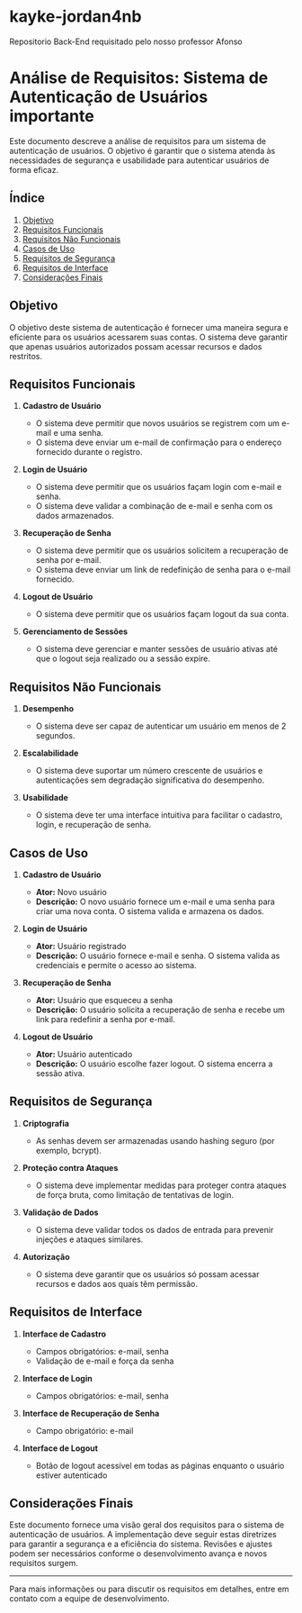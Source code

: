 # kayke-jordan4nb
Repositorio Back-End requisitado pelo nosso professor Afonso  


# Análise de Requisitos: Sistema de Autenticação de Usuários importante 

Este documento descreve a análise de requisitos para um sistema de autenticação de usuários. O objetivo é garantir que o sistema atenda às necessidades de segurança e usabilidade para autenticar usuários de forma eficaz.

## Índice

1. [Objetivo](#objetivo)
2. [Requisitos Funcionais](#requisitos-funcionais)
3. [Requisitos Não Funcionais](#requisitos-não-funcionais)
4. [Casos de Uso](#casos-de-uso)
5. [Requisitos de Segurança](#requisitos-de-segurança)
6. [Requisitos de Interface](#requisitos-de-interface)
7. [Considerações Finais](#considerações-finais)

## Objetivo

O objetivo deste sistema de autenticação é fornecer uma maneira segura e eficiente para os usuários acessarem suas contas. O sistema deve garantir que apenas usuários autorizados possam acessar recursos e dados restritos.

## Requisitos Funcionais

1. **Cadastro de Usuário**
   - O sistema deve permitir que novos usuários se registrem com um e-mail e uma senha.
   - O sistema deve enviar um e-mail de confirmação para o endereço fornecido durante o registro.

2. **Login de Usuário**
   - O sistema deve permitir que os usuários façam login com e-mail e senha.
   - O sistema deve validar a combinação de e-mail e senha com os dados armazenados.

3. **Recuperação de Senha**
   - O sistema deve permitir que os usuários solicitem a recuperação de senha por e-mail.
   - O sistema deve enviar um link de redefinição de senha para o e-mail fornecido.

4. **Logout de Usuário**
   - O sistema deve permitir que os usuários façam logout da sua conta.

5. **Gerenciamento de Sessões**
   - O sistema deve gerenciar e manter sessões de usuário ativas até que o logout seja realizado ou a sessão expire.

## Requisitos Não Funcionais

1. **Desempenho**
   - O sistema deve ser capaz de autenticar um usuário em menos de 2 segundos.

2. **Escalabilidade**
   - O sistema deve suportar um número crescente de usuários e autenticações sem degradação significativa do desempenho.

3. **Usabilidade**
   - O sistema deve ter uma interface intuitiva para facilitar o cadastro, login, e recuperação de senha.

## Casos de Uso

1. **Cadastro de Usuário**
   - **Ator:** Novo usuário
   - **Descrição:** O novo usuário fornece um e-mail e uma senha para criar uma nova conta. O sistema valida e armazena os dados.

2. **Login de Usuário**
   - **Ator:** Usuário registrado
   - **Descrição:** O usuário fornece e-mail e senha. O sistema valida as credenciais e permite o acesso ao sistema.

3. **Recuperação de Senha**
   - **Ator:** Usuário que esqueceu a senha
   - **Descrição:** O usuário solicita a recuperação de senha e recebe um link para redefinir a senha por e-mail.

4. **Logout de Usuário**
   - **Ator:** Usuário autenticado
   - **Descrição:** O usuário escolhe fazer logout. O sistema encerra a sessão ativa.

## Requisitos de Segurança

1. **Criptografia**
   - As senhas devem ser armazenadas usando hashing seguro (por exemplo, bcrypt).

2. **Proteção contra Ataques**
   - O sistema deve implementar medidas para proteger contra ataques de força bruta, como limitação de tentativas de login.

3. **Validação de Dados**
   - O sistema deve validar todos os dados de entrada para prevenir injeções e ataques similares.

4. **Autorização**
   - O sistema deve garantir que os usuários só possam acessar recursos e dados aos quais têm permissão.

## Requisitos de Interface

1. **Interface de Cadastro**
   - Campos obrigatórios: e-mail, senha
   - Validação de e-mail e força da senha

2. **Interface de Login**
   - Campos obrigatórios: e-mail, senha

3. **Interface de Recuperação de Senha**
   - Campo obrigatório: e-mail

4. **Interface de Logout**
   - Botão de logout acessível em todas as páginas enquanto o usuário estiver autenticado

## Considerações Finais

Este documento fornece uma visão geral dos requisitos para o sistema de autenticação de usuários. A implementação deve seguir estas diretrizes para garantir a segurança e a eficiência do sistema. Revisões e ajustes podem ser necessários conforme o desenvolvimento avança e novos requisitos surgem.

---

Para mais informações ou para discutir os requisitos em detalhes, entre em contato com a equipe de desenvolvimento.
